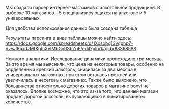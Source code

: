 Мы создали парсер интернет-магазинов с алкогольной продукцией. В выборке 10 магазинов - 5 специализирующихся на алкоголе и 5 универсальных. 

Для удобства использования данных была создана таблица

Результаты парсинга в виде таблицы можно найти здесь:
https://docs.google.com/spreadsheets/d/1Xosobg13yqphp7-VzwJ6bxdzMfKgtcXvIMbGyR3bZpE/edit?pli=1#gid=88368588

Немного аналитики:
Исследование динамики происходило три месяца. За это время мы выяснили, что цена на некоторые товары, особенно на опрделенный крепкий алкоголь, снизилась за два месяца в универсальных магазинах, при этом осталась прежней или увеличилась в несетевых магазинах. 
Также было выяснено, что большинства относительно дорогих товаров в магазине bonvi не оказалось. Вполне возможно, что это из-за того, что данный магазин продает дорогой алкоголь, выпускающийся в лимитированном количестве. 


